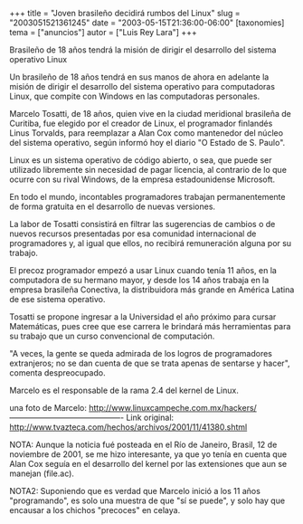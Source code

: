+++
title = "Joven brasileño decidirá rumbos del Linux"
slug = "2003051521361245"
date = "2003-05-15T21:36:00-06:00"
[taxonomies]
tema = ["anuncios"]
autor = ["Luis Rey Lara"]
+++

Brasileño de 18 años tendrá la misión de dirigir el desarrollo del
sistema operativo Linux

<!-- more -->
Un brasileño de 18 años tendrá en sus manos de ahora en adelante la
misión de dirigir el desarrollo del sistema operativo para computadoras
Linux, que compite con Windows en las computadoras personales.

Marcelo Tosatti, de 18 años, quien vive en la ciudad meridional
brasileña de Curitiba, fue elegido por el creador de Linux, el
programador finlandés Linus Torvalds, para reemplazar a Alan Cox como
mantenedor del núcleo del sistema operativo, según informó hoy el diario
&quot;O Estado de S. Paulo&quot;.

Linux es un sistema operativo de código abierto, o sea, que puede ser
utilizado libremente sin necesidad de pagar licencia, al contrario de lo
que ocurre con su rival Windows, de la empresa estadounidense Microsoft.

En todo el mundo, incontables programadores trabajan permanentemente de
forma gratuita en el desarrollo de nuevas versiones.

La labor de Tosatti consistirá en filtrar las sugerencias de cambios o
de nuevos recursos presentadas por esa comunidad internacional de
programadores y, al igual que ellos, no recibirá remuneración alguna por
su trabajo.

El precoz programador empezó a usar Linux cuando tenía 11 años, en la
computadora de su hermano mayor, y desde los 14 años trabaja en la
empresa brasileña Conectiva, la distribuidora más grande en América
Latina de ese sistema operativo.

Tosatti se propone ingresar a la Universidad el año próximo para cursar
Matemáticas, pues cree que ese carrera le brindará más herramientas para
su trabajo que un curso convencional de computación.

&quot;A veces, la gente se queda admirada de los logros de programadores
extranjeros; no se dan cuenta de que se trata apenas de sentarse y
hacer&quot;, comenta despreocupado.

Marcelo es el responsable de la rama 2.4 del kernel de Linux.

una foto de Marcelo: http://www.linuxcampeche.com.mx/hackers/
——————————————- Link original:
http://www.tvazteca.com/hechos/archivos/2001/11/41380.shtml

NOTA: Aunque la noticia fué posteada en el Río de Janeiro, Brasil, 12 de
noviembre de 2001, se me hizo interesante, ya que yo tenía en cuenta que
Alan Cox seguía en el desarrollo del kernel por las extensiones que aun
se manejan (file.ac).

NOTA2: Suponiendo que es verdad que Marcelo inició a los 11 años
&quot;programando&quot;, es solo una muestra de que &quot;sí se
puede&quot;, y solo hay que encausar a los chichos &quot;precoces&quot;
en celaya.

